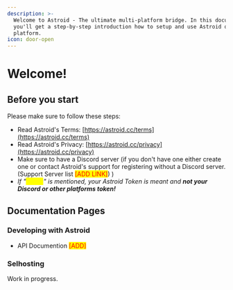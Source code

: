 ```yaml
---
description: >-
  Welcome to Astroid - The ultimate multi-platform bridge. In this documentation
  you'll get a step-by-step introduction how to setup and use Astroid on every
  platform.
icon: door-open
---
```


# Welcome!

## Before you start

Please make sure to follow these steps:

* Read Astroid's Terms: [https://astroid.cc/terms](https://astroid.cc/terms)
* Read Astroid's Privacy: [https://astroid.cc/privacy](https://astroid.cc/privacy)
* Make sure to have a Discord server (if you don't have one either create one or contact Astroid's support for registering without a Discord server. (Support Server list <mark style="color:red;">\[ADD LINK]</mark>) )
* _If "<mark style="color:yellow;">Token</mark>" is mentioned, your Astroid Token is meant and **not your Discord or other platforms token!**_



## Documentation Pages

### Developing with Astroid

* API Documention <mark style="color:red;">\[ADD]</mark>

### Selhosting

Work in progress.


